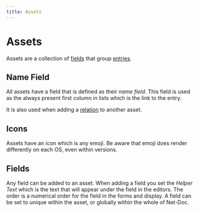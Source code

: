 ```yaml
---
title: Assets
---
```


# Assets

Assets are a collection of [fields](/net-doc/docs/concepts/fields) that group
[entries](/net-doc/docs/concepts/entries).

## Name Field

All assets have a field that is defined as their _name field_. This field is
used as the always present first column in lists which is the link to the entry.

It is also used when adding a [relation](/net-doc/docs/fields/relation) to
another asset.

## Icons

Assets have an icon which is any emoji. Be aware that emoji does render
differently on each OS, even within versions.

## Fields

Any field can be added to an asset. When adding a field you set the _Helper
Text_ which is the text that will appear under the field in the editors. The
order is a numerical order for the field in the forms and display. A field can
be set to unique within the asset, or globally within the whole of Net-Doc.
